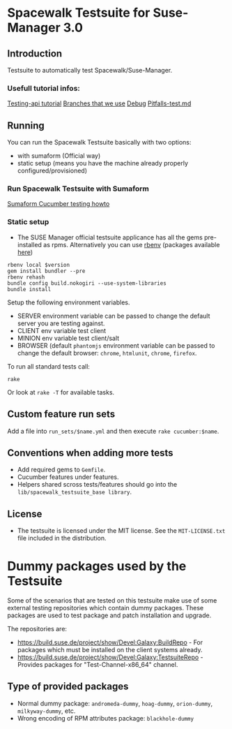 # Spacewalk Testsuite for Suse-Manager 3.0

## Introduction

Testsuite to automatically test Spacewalk/Suse-Manager.

### Usefull tutorial infos:

[Testing-api tutorial](docs/api-call.md)
[Branches that we use](docs/branches.md)
[Debug](Debug.md)
[Pitfalls-test.md](Pitfalls)

## Running

You can run the Spacewalk Testsuite basically with two options:

* with sumaform (Official way)
* static setup (means you have the machine already properly configured/provisioned)

### Run Spacewalk Testsuite with Sumaform 

[Sumaform Cucumber testing howto](docs/sumaform-howto.md)

### Static setup
* The SUSE Manager official testsuite applicance has all the gems pre-installed as rpms. Alternatively you can use [rbenv](http://rbenv.org/) (packages available [here](https://software.opensuse.org/download/package?project=devel:languages:ruby:extensions&package=rbenv))

```console
rbenv local $version
gem install bundler --pre
rbenv rehash
bundle config build.nokogiri --use-system-libraries
bundle install
```

Setup the following environment variables.

* SERVER environment variable can be passed to change the default server you are testing against.
* CLIENT env variable test client
* MINION env variable test client/salt
* BROWSER (default `phantomjs` environment variable can be passed to change the default browser: `chrome`, `htmlunit`, `chrome`, `firefox`.

To run all standard tests call:

```console
rake
```

Or look at `rake -T` for available tasks.

## Custom feature run sets

Add a file into `run_sets/$name.yml` and then execute `rake cucumber:$name`.

## Conventions when adding more tests

* Add required gems to `Gemfile`.
* Cucumber features under features.
* Helpers shared scross tests/features should go into the `lib/spacewalk_testsuite_base library`.

## License

* The testsuite is licensed under the MIT license. See the `MIT-LICENSE.txt` file included in the distribution.

# Dummy packages used by the Testsuite
Some of the scenarios that are tested on this testsuite make use of some external testing repositories which contain dummy packages. These packages are used to test package and patch installation and upgrade.

The repositories are:
- https://build.suse.de/project/show/Devel:Galaxy:BuildRepo - For packages which must be installed on the client systems already.
- https://build.suse.de/project/show/Devel:Galaxy:TestsuiteRepo - Provides packages for "Test-Channel-x86_64" channel.

## Type of provided packages
- Normal dummy package: `andromeda-dummy`, `hoag-dummy`, `orion-dummy`, `milkyway-dummy`, etc.
- Wrong encoding of RPM attributes package: `blackhole-dummy`
